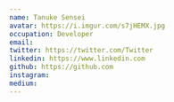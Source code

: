 ```yaml
---
name: Tanuke Sensei
avatar: https://i.imgur.com/s7jHEMX.jpg
occupation: Developer
email:
twitter: https://twitter.com/Twitter
linkedin: https://www.linkedin.com
github: https://github.com
instagram:
medium:
---
```

